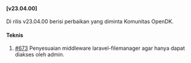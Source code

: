 #### [v23.04.00]

Di rilis v23.04.00 berisi perbaikan yang diminta Komunitas OpenDK.

#### Teknis

1. [#673](https://github.com/OpenSID/OpenDK/issues/673) Penyesuaian middleware laravel-filemanager agar hanya dapat diakses oleh admin.

